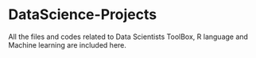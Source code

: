 # DataScience-Projects
All the files and codes related to Data Scientists ToolBox, R language and Machine learning are included here.
